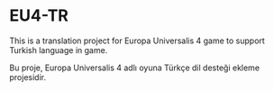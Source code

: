 # EU4-TR

This is a translation project for Europa Universalis 4 game to support Turkish language in game.

Bu proje, Europa Universalis 4 adlı oyuna Türkçe dil desteği ekleme projesidir.
